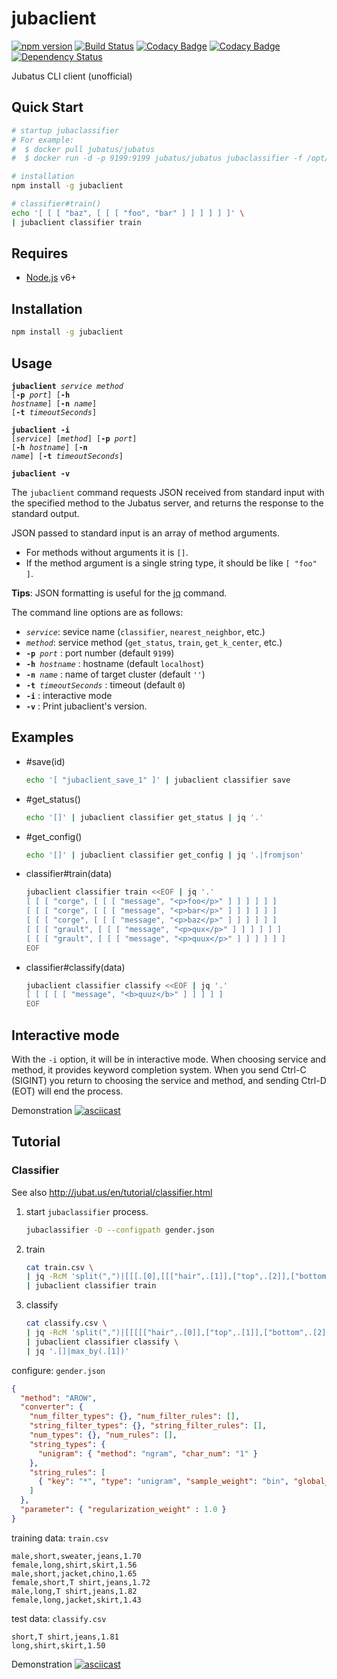 # jubaclient

[![npm version](https://badge.fury.io/js/jubaclient.svg)](https://badge.fury.io/js/jubaclient)
[![Build Status](https://travis-ci.org/naokikimura/jubaclient.svg?branch=master)](https://travis-ci.org/naokikimura/jubaclient)
[![Codacy Badge](https://api.codacy.com/project/badge/Grade/2f6c4944c7df41a887627318c06d92c3)](https://www.codacy.com/app/n.kimura.cap/jubaclient?utm_source=github.com&utm_medium=referral&utm_content=naokikimura/jubaclient&utm_campaign=badger)
[![Codacy Badge](https://api.codacy.com/project/badge/Coverage/7f75cce83b7e4db49e8e8ce8b9398c05)](https://www.codacy.com/app/n.kimura.cap/jubaclient?utm_source=github.com&utm_medium=referral&utm_content=naokikimura/jubaclient&utm_campaign=Badge_Coverage)
[![Dependency Status](https://beta.gemnasium.com/badges/github.com/naokikimura/jubaclient.svg)](https://beta.gemnasium.com/projects/github.com/naokikimura/jubaclient)

Jubatus CLI client (unofficial)

## Quick Start ##

```bash
# startup jubaclassifier
# For example: 
#  $ docker pull jubatus/jubatus
#  $ docker run -d -p 9199:9199 jubatus/jubatus jubaclassifier -f /opt/jubatus/share/jubatus/example/config/classifier/pa.json

# installation
npm install -g jubaclient

# classifier#train()
echo '[ [ [ "baz", [ [ [ "foo", "bar" ] ] ] ] ] ]' \
| jubaclient classifier train
```

## Requires ##

- [Node.js](https://nodejs.or]) v6+

## Installation ##

```bash
npm install -g jubaclient
```

## Usage ##

<code>**jubaclient** _service_ _method_ [**-p** _port_] [**-h** _hostname_] [**-n** _name_] [**-t** _timeoutSeconds_]</code>

<code>**jubaclient** **-i** [_service_] [_method_] [**-p** _port_] [**-h** _hostname_] [**-n** _name_] [**-t** _timeoutSeconds_]</code>

<code>**jubaclient** **-v**</code>

The `jubaclient` command requests JSON received from standard input with the specified method to the Jubatus server, and returns the response to the standard output.

JSON passed to standard input is an array of method arguments.

- For methods without arguments it is `[]`.
- If the method argument is a single string type, it should be like `[ "foo" ]`.

**Tips**: JSON formatting is useful for the [jq](https://stedolan.github.io/jq/) command.

The command line options are as follows:

- <code>_service_</code>: sevice name (`classifier`, `nearest_neighbor`, etc.)
- <code>_method_</code>: service method (`get_status`, `train`, `get_k_center`, etc.)
- <code>**-p** _port_</code> : port number (default `9199`)
- <code>**-h** _hostname_</code> : hostname (default `localhost`)
- <code>**-n** _name_</code> : name of target cluster (default `''`)
- <code>**-t** _timeoutSeconds_</code> : timeout  (default `0`)
- <code>**-i**</code> : interactive mode
- <code>**-v**</code> : Print jubaclient's version.

## Examples ##

- #save(id)
    ```bash
    echo '[ "jubaclient_save_1" ]' | jubaclient classifier save 
    ```
- #get_status()
    ```bash
    echo '[]' | jubaclient classifier get_status | jq '.' 
    ```
- #get_config()
    ```bash
    echo '[]' | jubaclient classifier get_config | jq '.|fromjson' 
    ```
- classifier#train(data)
    ```bash
    jubaclient classifier train <<EOF | jq '.'
    [ [ [ "corge", [ [ [ "message", "<p>foo</p>" ] ] ] ] ] ]
    [ [ [ "corge", [ [ [ "message", "<p>bar</p>" ] ] ] ] ] ]
    [ [ [ "corge", [ [ [ "message", "<p>baz</p>" ] ] ] ] ] ]
    [ [ [ "grault", [ [ [ "message", "<p>qux</p>" ] ] ] ] ] ]
    [ [ [ "grault", [ [ [ "message", "<p>quux</p>" ] ] ] ] ] ]
    EOF
    ```
- classifier#classify(data)
    ```bash
    jubaclient classifier classify <<EOF | jq '.'
    [ [ [ [ [ "message", "<b>quuz</b>" ] ] ] ] ]
    EOF
    ```

## Interactive mode ##

With the `-i` option, it will be in interactive mode. When choosing service and method, it provides keyword completion system.
When you send Ctrl-C (SIGINT) you return to choosing the service and method, and sending Ctrl-D (EOT) will end the process.

Demonstration
[![asciicast](https://asciinema.org/a/161095.png)](https://asciinema.org/a/161095)

## Tutorial ##

### Classifier ####

See also http://jubat.us/en/tutorial/classifier.html

1. start `jubaclassifier` process.
    ```bash
    jubaclassifier -D --configpath gender.json 
    ```

2. train
    ```bash
    cat train.csv \
    | jq -RcM 'split(",")|[[[.[0],[[["hair",.[1]],["top",.[2]],["bottom",.[3]]],[["height",(.[4]|tonumber)]]]]]]' \
    | jubaclient classifier train
    ```

3. classify
    ```bash
    cat classify.csv \
    | jq -RcM 'split(",")|[[[[["hair",.[0]],["top",.[1]],["bottom",.[2]]],[["height",(.[3]|tonumber)]]]]]' \
    | jubaclient classifier classify \
    | jq '.[]|max_by(.[1])'
    ```

configure: `gender.json`
```json
{
  "method": "AROW",
  "converter": {
    "num_filter_types": {}, "num_filter_rules": [],
    "string_filter_types": {}, "string_filter_rules": [],
    "num_types": {}, "num_rules": [],
    "string_types": {
      "unigram": { "method": "ngram", "char_num": "1" }
    },
    "string_rules": [
      { "key": "*", "type": "unigram", "sample_weight": "bin", "global_weight": "bin" }
    ]
  },
  "parameter": { "regularization_weight" : 1.0 }
}
```

training data: `train.csv`
```csv
male,short,sweater,jeans,1.70
female,long,shirt,skirt,1.56
male,short,jacket,chino,1.65
female,short,T shirt,jeans,1.72
male,long,T shirt,jeans,1.82
female,long,jacket,skirt,1.43
```

test data: `classify.csv`

```csv
short,T shirt,jeans,1.81
long,shirt,skirt,1.50
```

Demonstration
[![asciicast](https://asciinema.org/a/160939.png)](https://asciinema.org/a/160939)